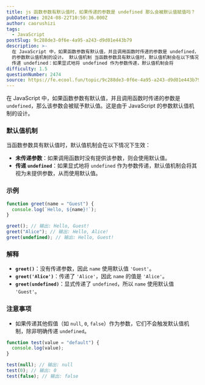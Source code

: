 ```yaml
---
title: js 函数参数有默认值时，如果传递的参数是 undefined 那么会被默认值赋值吗？
pubDatetime: 2024-08-22T10:50:36.000Z
author: caorushizi
tags:
  - JavaScript
postSlug: 9c288de3-0f6e-4a95-a243-d9d01e443b79
description: >-
  在 JavaScript 中，如果函数参数有默认值，并且调用函数时传递的参数是 undefined，那么该参数会被赋予默认值。这是由于 JavaScript
  的参数默认值机制的设计。 默认值机制 当函数参数具有默认值时，默认值机制会在以下情况下生效： 未传递参数：如果调用函数时没有提供该参数，则会使用默认值。
  传递 undefined：如果显式地将 undefined 作为参数传递，默认值机制会将
difficulty: 1.5
questionNumber: 2474
source: https://fe.ecool.fun/topic/9c288de3-0f6e-4a95-a243-d9d01e443b79
---
```


在 JavaScript 中，如果函数参数有默认值，并且调用函数时传递的参数是 `undefined`，那么该参数会被赋予默认值。这是由于 JavaScript 的参数默认值机制的设计。

### 默认值机制

当函数参数具有默认值时，默认值机制会在以下情况下生效：

- **未传递参数**：如果调用函数时没有提供该参数，则会使用默认值。
- **传递 `undefined`**：如果显式地将 `undefined` 作为参数传递，默认值机制会将其视为未提供参数，从而使用默认值。

### 示例

```javascript
function greet(name = "Guest") {
  console.log(`Hello, ${name}!`);
}

greet(); // 输出: Hello, Guest!
greet("Alice"); // 输出: Hello, Alice!
greet(undefined); // 输出: Hello, Guest!
```

### 解释

- **`greet()`**：没有传递参数，因此 `name` 使用默认值 `'Guest'`。
- **`greet('Alice')`**：传递了 `'Alice'`，因此 `name` 的值是 `'Alice'`。
- **`greet(undefined)`**：显式传递了 `undefined`，所以 `name` 使用默认值 `'Guest'`。

### 注意事项

- 如果传递其他假值（如 `null`, `0`, `false`）作为参数，它们不会触发默认值机制，除非明确传递 `undefined`。

```javascript
function test(value = "default") {
  console.log(value);
}

test(null); // 输出: null
test(0); // 输出: 0
test(false); // 输出: false
```

